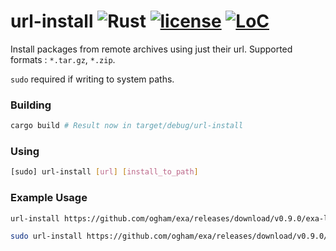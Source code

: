 # url-install ![Rust](https://github.com/mihaigalos/url-install/workflows/Rust/badge.svg) [![license](https://img.shields.io/badge/license-GPLv3-brightgreen.svg)](LICENSE) [![LoC](https://tokei.rs/b1/github/mihaigalos/url-install)](https://github.com/Aaronepower/tokei)

Install packages from remote archives using just their url.
Supported formats : `*.tar.gz`, `*.zip`.

`sudo` required if writing to system paths.

### Building

```bash
cargo build # Result now in target/debug/url-install
```

### Using

```bash
[sudo] url-install [url] [install_to_path]
```

### Example Usage

```bash
url-install https://github.com/ogham/exa/releases/download/v0.9.0/exa-linux-x86_64-0.9.0.zip /tmp

sudo url-install https://github.com/ogham/exa/releases/download/v0.9.0/exa-linux-x86_64-0.9.0.zip /usr/bin
```